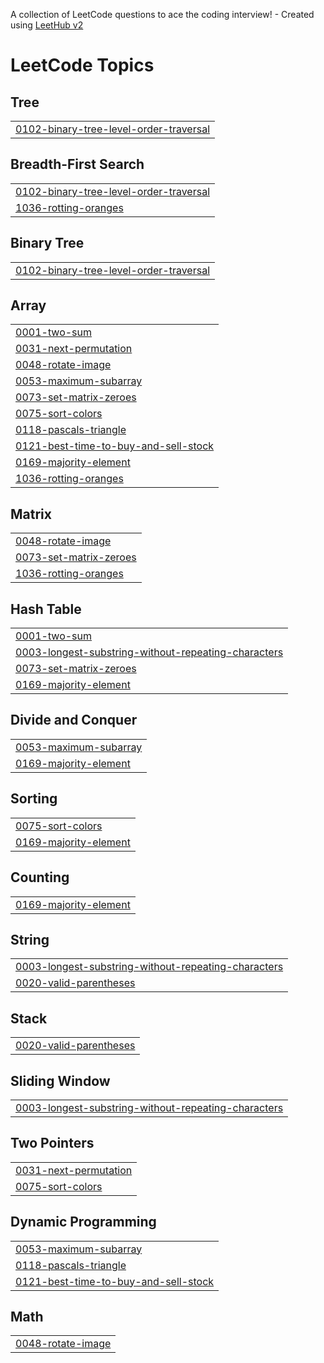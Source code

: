 A collection of LeetCode questions to ace the coding interview! - Created using [LeetHub v2](https://github.com/arunbhardwaj/LeetHub-2.0)
<!---LeetCode Topics Start-->
# LeetCode Topics
## Tree
|  |
| ------- |
| [0102-binary-tree-level-order-traversal](https://github.com/Decibol/Leetcode/tree/master/0102-binary-tree-level-order-traversal) |
## Breadth-First Search
|  |
| ------- |
| [0102-binary-tree-level-order-traversal](https://github.com/Decibol/Leetcode/tree/master/0102-binary-tree-level-order-traversal) |
| [1036-rotting-oranges](https://github.com/Decibol/Leetcode/tree/master/1036-rotting-oranges) |
## Binary Tree
|  |
| ------- |
| [0102-binary-tree-level-order-traversal](https://github.com/Decibol/Leetcode/tree/master/0102-binary-tree-level-order-traversal) |
## Array
|  |
| ------- |
| [0001-two-sum](https://github.com/Decibol/Leetcode/tree/master/0001-two-sum) |
| [0031-next-permutation](https://github.com/Decibol/Leetcode/tree/master/0031-next-permutation) |
| [0048-rotate-image](https://github.com/Decibol/Leetcode/tree/master/0048-rotate-image) |
| [0053-maximum-subarray](https://github.com/Decibol/Leetcode/tree/master/0053-maximum-subarray) |
| [0073-set-matrix-zeroes](https://github.com/Decibol/Leetcode/tree/master/0073-set-matrix-zeroes) |
| [0075-sort-colors](https://github.com/Decibol/Leetcode/tree/master/0075-sort-colors) |
| [0118-pascals-triangle](https://github.com/Decibol/Leetcode/tree/master/0118-pascals-triangle) |
| [0121-best-time-to-buy-and-sell-stock](https://github.com/Decibol/Leetcode/tree/master/0121-best-time-to-buy-and-sell-stock) |
| [0169-majority-element](https://github.com/Decibol/Leetcode/tree/master/0169-majority-element) |
| [1036-rotting-oranges](https://github.com/Decibol/Leetcode/tree/master/1036-rotting-oranges) |
## Matrix
|  |
| ------- |
| [0048-rotate-image](https://github.com/Decibol/Leetcode/tree/master/0048-rotate-image) |
| [0073-set-matrix-zeroes](https://github.com/Decibol/Leetcode/tree/master/0073-set-matrix-zeroes) |
| [1036-rotting-oranges](https://github.com/Decibol/Leetcode/tree/master/1036-rotting-oranges) |
## Hash Table
|  |
| ------- |
| [0001-two-sum](https://github.com/Decibol/Leetcode/tree/master/0001-two-sum) |
| [0003-longest-substring-without-repeating-characters](https://github.com/Decibol/Leetcode/tree/master/0003-longest-substring-without-repeating-characters) |
| [0073-set-matrix-zeroes](https://github.com/Decibol/Leetcode/tree/master/0073-set-matrix-zeroes) |
| [0169-majority-element](https://github.com/Decibol/Leetcode/tree/master/0169-majority-element) |
## Divide and Conquer
|  |
| ------- |
| [0053-maximum-subarray](https://github.com/Decibol/Leetcode/tree/master/0053-maximum-subarray) |
| [0169-majority-element](https://github.com/Decibol/Leetcode/tree/master/0169-majority-element) |
## Sorting
|  |
| ------- |
| [0075-sort-colors](https://github.com/Decibol/Leetcode/tree/master/0075-sort-colors) |
| [0169-majority-element](https://github.com/Decibol/Leetcode/tree/master/0169-majority-element) |
## Counting
|  |
| ------- |
| [0169-majority-element](https://github.com/Decibol/Leetcode/tree/master/0169-majority-element) |
## String
|  |
| ------- |
| [0003-longest-substring-without-repeating-characters](https://github.com/Decibol/Leetcode/tree/master/0003-longest-substring-without-repeating-characters) |
| [0020-valid-parentheses](https://github.com/Decibol/Leetcode/tree/master/0020-valid-parentheses) |
## Stack
|  |
| ------- |
| [0020-valid-parentheses](https://github.com/Decibol/Leetcode/tree/master/0020-valid-parentheses) |
## Sliding Window
|  |
| ------- |
| [0003-longest-substring-without-repeating-characters](https://github.com/Decibol/Leetcode/tree/master/0003-longest-substring-without-repeating-characters) |
## Two Pointers
|  |
| ------- |
| [0031-next-permutation](https://github.com/Decibol/Leetcode/tree/master/0031-next-permutation) |
| [0075-sort-colors](https://github.com/Decibol/Leetcode/tree/master/0075-sort-colors) |
## Dynamic Programming
|  |
| ------- |
| [0053-maximum-subarray](https://github.com/Decibol/Leetcode/tree/master/0053-maximum-subarray) |
| [0118-pascals-triangle](https://github.com/Decibol/Leetcode/tree/master/0118-pascals-triangle) |
| [0121-best-time-to-buy-and-sell-stock](https://github.com/Decibol/Leetcode/tree/master/0121-best-time-to-buy-and-sell-stock) |
## Math
|  |
| ------- |
| [0048-rotate-image](https://github.com/Decibol/Leetcode/tree/master/0048-rotate-image) |
<!---LeetCode Topics End-->